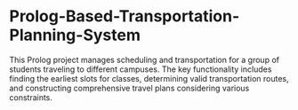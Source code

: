 # Prolog-Based-Transportation-Planning-System
This Prolog project manages scheduling and transportation for a group of students traveling to different campuses. The key functionality includes finding the earliest slots for classes, determining valid transportation routes, and constructing comprehensive travel plans considering various constraints.
